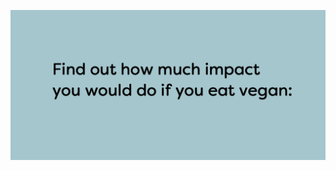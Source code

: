 ![fron imige](https://github.com/and422/frame/blob/main/Screenshot%202024-04-02%20at%208.11.47%20PM.png?raw=true)
